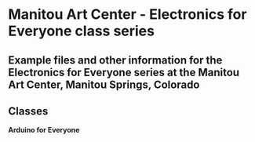 # Manitou Art Center - **Electronics for Everyone** class series

## Example files and other information for the **Electronics for Everyone** series at the Manitou Art Center, Manitou Springs, Colorado

## Classes

**Arduino for Everyone**
